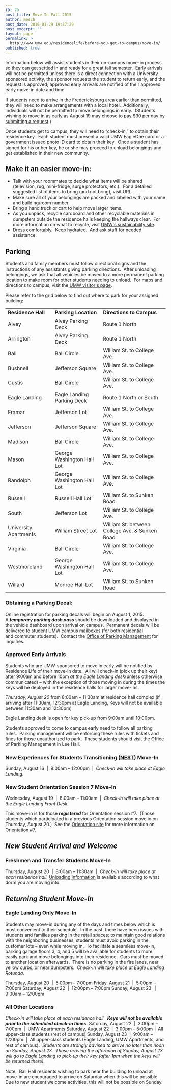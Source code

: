 ```yaml
---
ID: 70
post_title: Move In Fall 2015
author: mesch
post_date: 2016-01-29 19:37:29
post_excerpt: ""
layout: page
permalink: >
  http://www.umw.edu/residencelife/before-you-get-to-campus/move-in/
published: true
---
```

Information below will assist students in their on-campus move-in process so they can get settled in and ready for a great fall semester.  Early arrivals will not be permitted unless there is a direct connection with a University-sponsored activity, the sponsor requests the student to return early, and the request is approved; approved early arrivals are notified of their approved early move-in date and time.

If students need to arrive in the Fredericksburg area earlier than permitted, they will need to make arrangements with a local hotel.  Additionally, individuals will not be permitted to move belongings in early.  (Students wishing to move in as early as August 19 may choose to pay $30 per day by <a href="http://students.umw.edu/residencelife/earlyarrival/">submitting a request</a>.)

Once students get to campus, they will need to “check-in,” to obtain their residence key.  Each student must present a valid UMW EagleOne card or a government issued photo ID card to obtain their key.  Once a student has signed for his or her key, he or she may proceed to unload belongings and get established in their new community.
<h2>Make it an easier move-in:</h2>
<ul>
	<li>Talk with your roommates to decide what items will be shared (television, rug, mini-fridge, surge protectors, etc.).  For a detailed suggested list of items to bring (and not bring), visit URL:.</li>
	<li>Make sure all of your belongings are packed and labeled with your name and building/room number.</li>
	<li>Bring a hand truck or cart to help move larger items.</li>
	<li>As you unpack, recycle cardboard and other recyclable materials in dumpsters outside the residence halls keeping the hallways clear.  For more information on what to recycle, visit <a href="http://sustainability.umw.edu/recycling/on-campus-recycling/">UMW's sustainability site</a>.</li>
	<li>Dress comfortably.  Keep hydrated.  And ask staff for needed assistance.</li>
</ul>
<h2>Parking</h2>
Students and family members must follow directional signs and the instructions of any assistants giving parking directions.  After unloading belongings, we ask that all vehicles be moved to a more permanent parking location to make room for other students needing to unload.  For maps and directions to campus, visit the <a href="http://www.umw.edu/visitors/">UMW visitor's page</a>.

Please refer to the grid below to find out where to park for your assigned building:
<table>
<tbody>
<tr>
<td><strong>Residence Hall</strong></td>
<td><strong>Parking Location</strong></td>
<td><strong>Directions to Campus</strong></td>
</tr>
<tr>
<td>Alvey</td>
<td>Alvey Parking Deck</td>
<td>Route 1 North</td>
</tr>
<tr>
<td>Arrington</td>
<td>Alvey Parking Deck</td>
<td>Route 1 North</td>
</tr>
<tr>
<td>Ball</td>
<td>Ball Circle</td>
<td>William St. to College Ave.</td>
</tr>
<tr>
<td>Bushnell</td>
<td>Jefferson Square</td>
<td>William St. to College Ave.</td>
</tr>
<tr>
<td>Custis</td>
<td>Ball Circle</td>
<td>William St. to College Ave.</td>
</tr>
<tr>
<td>Eagle Landing</td>
<td>Eagle Landing Parking Deck</td>
<td>Route 1 North or South</td>
</tr>
<tr>
<td>Framar</td>
<td>Jefferson Lot</td>
<td>William St. to College Ave.</td>
</tr>
<tr>
<td>Jefferson</td>
<td>Jefferson Square</td>
<td>William St. to College Ave.</td>
</tr>
<tr>
<td>Madison</td>
<td>Ball Circle</td>
<td>William St. to College Ave.</td>
</tr>
<tr>
<td>Mason</td>
<td>George Washington Hall Lot</td>
<td>William St. to College Ave.</td>
</tr>
<tr>
<td>Randolph</td>
<td>George Washington Hall Lot</td>
<td>William St. to College Ave.</td>
</tr>
<tr>
<td>Russell</td>
<td>Russell Hall Lot</td>
<td>William St. to Sunken Road</td>
</tr>
<tr>
<td>South</td>
<td>Jefferson Lot</td>
<td>William St. to College Ave.</td>
</tr>
<tr>
<td>University Apartments</td>
<td>William Street Lot</td>
<td>William St. between College Ave. &amp; Sunken Road</td>
</tr>
<tr>
<td>Virginia</td>
<td>Ball Circle</td>
<td>William St. to College Ave.</td>
</tr>
<tr>
<td>Westmoreland</td>
<td>George Washington Hall Lot</td>
<td>William St. to College Ave.</td>
</tr>
<tr>
<td>Willard</td>
<td>Monroe Hall Lot</td>
<td>William St. to Sunken Road</td>
</tr>
</tbody>
</table>
<h3></h3>
<h3>Obtaining a Parking Decal:</h3>
Online registration for parking decals will begin on August 1, 2015.  A <strong><em>temporary parking dash pass</em></strong> should be downloaded and displayed in the vehicle dashboard upon arrival on campus.  Permanent decals will be delivered to student UMW campus mailboxes (for both residential and commuter students).  Contact the <a href="http://adminfinance.umw.edu/parking/">Office of Parking Management</a> for inquiries.
<h3>Approved Early Arrivals</h3>
Students who are UMW-sponsored to move in early will be notified by Residence Life of their move-in date.  All will check-in (pick up their key) after 9:00am and before 10pm <em>at the Eagle Landing desk</em>(unless otherwise communicated) – with the exception of those moving in during the times the keys will be deployed in the residence halls for larger move-ins.

<em>Thursday, August 20</em> from 8:00am – 11:30am at residence hall complex (if arriving after 11:30am, 12:30pm at Eagle Landing, Keys will not be available between 11:30am and 12:30pm)

Eagle Landing desk is open for key pick-up from 9:00am until 10:00pm.

Students approved to come to campus early need to follow all parking rules.  Parking management will be enforcing these rules with tickets and fines for those unauthorized to park.  These students should visit the Office of Parking Management in Lee Hall.
<h3><strong>New Experiences for Students Transitioning (</strong><strong><a href="http://students.umw.edu/chls/n-e-s-t/">NEST</a></strong><strong>) Move-In</strong></h3>
Sunday, August 16  |  9:00am – 12:00pm  | <em> </em><em>Check-in will take place at Eagle Landing.</em>
<h3><strong>New Student Orientation Session 7 Move-In</strong></h3>
Wednesday, August 19  |  8:00am – 11:00am  | <em> </em><em>Check-in will take place at the Eagle Landing Front Desk.</em>

This move-in is for those <strong><em>registered</em></strong> for Orientation session #7.  (Those students which participated in a previous Orientation session move in on Thursday, August 20.)  See the <a href="http://orientation.umw.edu">Orientation site</a> for more information on Orientation #7.
<h2><strong><em>New Student Arrival and Welcome</em></strong></h2>
<h3><strong>Freshmen and Transfer Students Move-In</strong></h3>
Thursday, August 20  |  8:00am – 11:30am  | <em> </em><em>Check-in will take place at each residence hall.
</em><a href="http://students.umw.edu/residencelife/unloading/">Unloading information</a> is available according to what dorm you are moving into.
<h2><strong><em>Returning Student Move-In</em></strong></h2>
<h3>Eagle Landing Only Move-In</h3>
Students may move-in during any of the days and times below which is most convenient to their schedule.  In the past, there have been issues with students and families parking in the retail spaces; to maintain good relations with the neighboring businesses, students must avoid parking in the customer lots – even while moving in.  To facilitate a seamless move-in, parking garage floors 3, 4, and 5 will be available for students to more easily park and move belongings into their residence.  Cars must be moved to another location afterwards.  There is no parking in the fire lanes, near yellow curbs, or near dumpsters.  <em>Check-in will take place at Eagle Landing Rotunda.</em>

Thursday, August 20  |  5:00pm – 7:00pm
Friday, August 21  |  5:00pm – 7:00pm
Saturday, August 22  |  12:00pm – 7:00pm
Sunday, August 23   |  9:00am – 12:00pm
<h3><strong>All Other Locations</strong></h3>
<em>Check-in will take place at each residence hall.  </em><strong><em>Keys will not be available prior to the scheduled check-in times.</em></strong>
Saturday, August 22  |  3:00pm – 7:00pm  |  UMW Apartments
Saturday, August 22  |  3:00pm – 5:00pm  | All upper-class students (rest of campus)
Sunday, August 23  |  9:00am – 12:00pm  |  All upper-class students (Eagle Landing, UMW Apartments, and rest of campus).  <em>Students are strongly advised to arrive no later than noon on Sunday, August 23.  Those arriving the afternoon of Sunday, August 23 will go to Eagle Landing to pick-up their key (after 1pm when the keys will be returned there).</em>

Note:  Ball Hall residents wishing to park near the building to unload at move-in are encouraged to arrive on Saturday when this will be possible. Due to new student welcome activities, this will not be possible on Sunday.